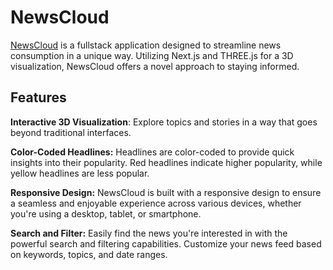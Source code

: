 # NewsCloud
[NewsCloud](https://news-cloud-v2.vercel.app/) is a fullstack application designed to streamline news consumption in a unique way. Utilizing Next.js and THREE.js for a 3D visualization, NewsCloud offers a novel approach to staying informed.

## Features
**Interactive 3D Visualization**: Explore topics and stories in a way that goes beyond traditional interfaces.

**Color-Coded Headlines:** Headlines are color-coded to provide quick insights into their popularity. Red headlines indicate higher popularity, while yellow headlines are less popular.

**Responsive Design:** NewsCloud is built with a responsive design to ensure a seamless and enjoyable experience across various devices, whether you're using a desktop, tablet, or smartphone.

**Search and Filter:** Easily find the news you're interested in with the powerful search and filtering capabilities. Customize your news feed based on keywords, topics, and date ranges.
